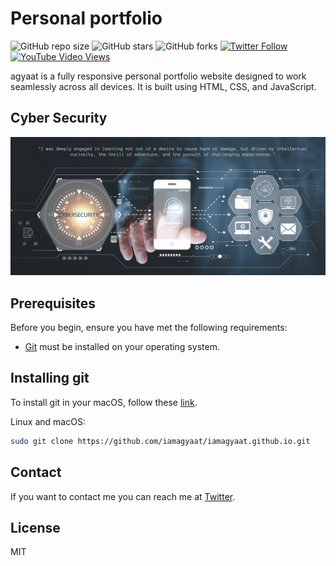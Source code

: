 # Personal portfolio

![GitHub repo size](https://img.shields.io/github/repo-size/codewithsadee/vcard-personal-portfolio)
![GitHub stars](https://img.shields.io/github/stars/codewithsadee/vcard-personal-portfolio?style=social)
![GitHub forks](https://img.shields.io/github/forks/codewithsadee/vcard-personal-portfolio?style=social)
[![Twitter Follow](https://img.shields.io/twitter/follow/codewithsadee_?style=social)](https://twitter.com/intent/follow?screen_name=codewithsadee_)
[![YouTube Video Views](https://img.shields.io/youtube/views/SoxmIlgf2zM?style=social)](https://youtu.be/SoxmIlgf2zM)

agyaat is a fully responsive personal portfolio website designed to work seamlessly across all devices. It is built using HTML, CSS, and JavaScript.

## Cyber Security

![vCard Poster Demo](./website-demo-image/poster.png "Poster Demo")


## Prerequisites

Before you begin, ensure you have met the following requirements:

* [Git](https://git-scm.com/downloads "Download Git") must be installed on your operating system.

## Installing git

To install git in your macOS, follow these [link](https://git-scm.com/download/mac). 

Linux and macOS:

```bash
sudo git clone https://github.com/iamagyaat/iamagyaat.github.io.git
```

## Contact

If you want to contact me you can reach me at [Twitter](https://x.com/hack3rp0s3).

## License

MIT
